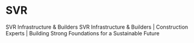 # SVR
SVR Infrastructure &amp; Builders SVR Infrastructure &amp; Builders | Construction Experts | Building Strong Foundations for a Sustainable Future
